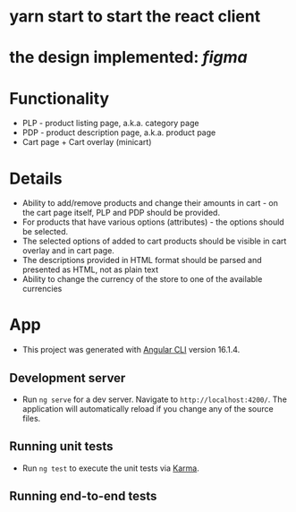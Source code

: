 # yarn start to start the react client #

# the design implemented: *figma*

# Functionality


* PLP - product listing page, a.k.a. category page
* PDP - product description page, a.k.a. product page
* Cart page + Cart overlay (minicart)



# Details

* Ability to add/remove products and change their amounts in cart - on the cart page itself, PLP and PDP should be provided.
* For products that have various options (attributes) - the options should be selected.
* The selected options of added to cart products should be visible in cart overlay and in cart page.
* The descriptions provided in HTML format should be parsed and presented as HTML, not as plain text
* Ability to change the currency of the store to one of the available currencies

# App

* This project was generated with [Angular CLI](https://github.com/angular/angular-cli) version 16.1.4.

## Development server

* Run `ng serve` for a dev server. Navigate to `http://localhost:4200/`. The application will automatically reload if you change any of the source files.

## Running unit tests

* Run `ng test` to execute the unit tests via [Karma](https://karma-runner.github.io).

## Running end-to-end tests


